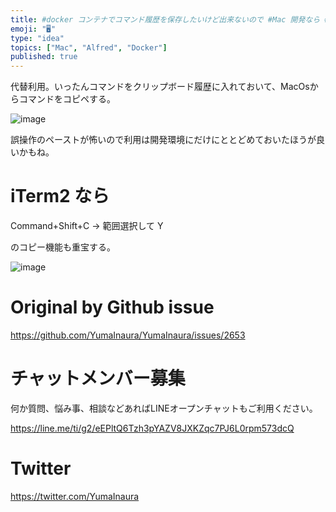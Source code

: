 ```yaml
---
title: #docker コンテナでコマンド履歴を保存したいけど出来ないので #Mac 開発なら #Alfred のクリップボード拡張はいかが？
emoji: "🖥"
type: "idea"
topics: ["Mac", "Alfred", "Docker"]
published: true
---
```


代替利用。いったんコマンドをクリップボード履歴に入れておいて、MacOsからコマンドをコピペする。

![image](https://user-images.githubusercontent.com/13635059/68066014-d9958800-fd74-11e9-89cf-7a215a870860.png)

誤操作のペーストが怖いので利用は開発環境にだけにととどめておいたほうが良いかもね。

# iTerm2 なら

Command+Shift+C -> 範囲選択して Y 

のコピー機能も重宝する。

![image](https://user-images.githubusercontent.com/13635059/68066034-0ea1da80-fd75-11e9-9241-88510baae745.png)


# Original by Github issue

https://github.com/YumaInaura/YumaInaura/issues/2653








<!-- Update From Qiita API -->

# チャットメンバー募集


何か質問、悩み事、相談などあればLINEオープンチャットもご利用ください。

https://line.me/ti/g2/eEPltQ6Tzh3pYAZV8JXKZqc7PJ6L0rpm573dcQ





# Twitter


https://twitter.com/YumaInaura


<!-- Update From Qiita API -->


